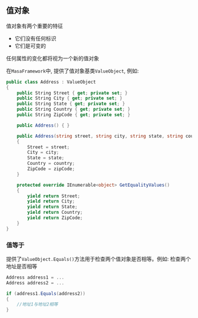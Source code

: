 ## 值对象

值对象有两个重要的特征

* 它们没有任何标识
* 它们是可变的

任何属性的变化都将视为一个新的值对象

在`MasaFramework`中,  提供了值对象基类`ValueObject`, 例如:

```csharp
public class Address : ValueObject
{
    public String Street { get; private set; }
    public String City { get; private set; }
    public String State { get; private set; }
    public String Country { get; private set; }
    public String ZipCode { get; private set; }

    public Address() { }

    public Address(string street, string city, string state, string country, string zipCode)
    {
        Street = street;
        City = city;
        State = state;
        Country = country;
        ZipCode = zipCode;
    }

    protected override IEnumerable<object> GetEqualityValues()
    {
        yield return Street;
        yield return City;
        yield return State;
        yield return Country;
        yield return ZipCode;
    }
}
```

### 值等于

提供了`ValueObject.Equals()`方法用于检查两个值对象是否相等。例如: 检查两个地址是否相等

```c#
Address address1 = ...
Address address2 = ...

if (address1.Equals(address2))
{
    //地址1与地址2相等
}
```



